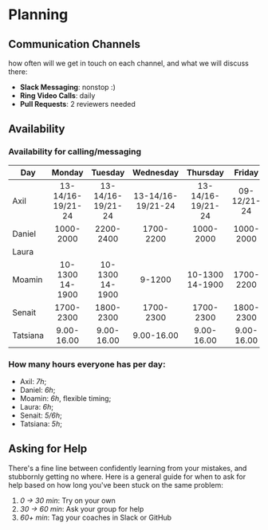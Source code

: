 # Planning

## Communication Channels

how often will we get in touch on each channel, and what we will discuss there:

- **Slack Messaging**: nonstop :)
- **Ring Video Calls**: daily
- **Pull Requests**: 2 reviewers needed

## Availability

### Availability for calling/messaging

| Day       |    Monday        |    Tuesday      |    Wednesday    |    Thursday     |     Friday   |   Saturday   |
| --------- |    :--------:    | :---------:     | :---------:     | :---------:     | :-----------:| :----------: |
| Axil      |13-14/16-19/21-24 |13-14/16-19/21-24|13-14/16-19/21-24|13-14/16-19/21-24| 09-12/21-24  | unvailable   |
| Daniel    |  1000-2000       |  2200-2400      |  1700-2200      |  1000-2000      |   1000-2000  |   1000-2000  |
| Laura     |                  |                 |                 |                 |              |              |
| Moamin    |  10-1300 14-1900 | 10-1300 14-1900 |     9-1200      | 10-1300 14-1900 |  1700-2200   | unvailable   |
| Senait    |  1700-2300       |    1800-2300    |   1700-2300     |  1700-2300      |  1800-2300   | unvailable   |
| Tatsiana  |  9.00-16.00      |     9.00-16.00  |     9.00-16.00  |  9.00-16.00     | 9.00-16.00   | 9.00-16.00   |

### How many hours everyone has per day:

- Axil: _7h_;
- Daniel: _6h_;
- Moamin: _6h_, flexible timing;
- Laura: _6h_;
- Senait: _5/6h_;
- Tatsiana: _5h_;

## Asking for Help

There's a fine line between confidently learning from your mistakes, and stubbornly getting no where. Here is a general guide for when to ask for help based on how long you've been stuck on the same problem:

1. _0 -> 30 min_: Try on your own
2. _30 -> 60 min_: Ask your group for help
3. _60+ min_: Tag your coaches in Slack or GitHub
